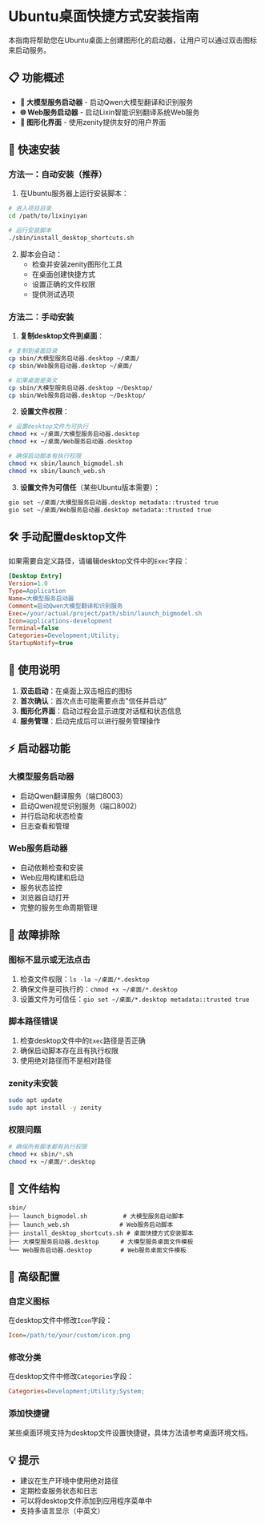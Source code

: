 # Ubuntu桌面快捷方式安装指南

本指南将帮助您在Ubuntu桌面上创建图形化的启动器，让用户可以通过双击图标来启动服务。

## 📋 功能概述

- **🤖 大模型服务启动器** - 启动Qwen大模型翻译和识别服务
- **🌐 Web服务启动器** - 启动Lixin智能识别翻译系统Web服务
- **📱 图形化界面** - 使用zenity提供友好的用户界面

## 🚀 快速安装

### 方法一：自动安装（推荐）

1. 在Ubuntu服务器上运行安装脚本：
```bash
# 进入项目目录
cd /path/to/lixinyiyan

# 运行安装脚本
./sbin/install_desktop_shortcuts.sh
```

2. 脚本会自动：
   - 检查并安装zenity图形化工具
   - 在桌面创建快捷方式
   - 设置正确的文件权限
   - 提供测试选项

### 方法二：手动安装

1. **复制desktop文件到桌面**：
```bash
# 复制到桌面目录
cp sbin/大模型服务启动器.desktop ~/桌面/
cp sbin/Web服务启动器.desktop ~/桌面/

# 如果桌面是英文
cp sbin/大模型服务启动器.desktop ~/Desktop/
cp sbin/Web服务启动器.desktop ~/Desktop/
```

2. **设置文件权限**：
```bash
# 设置desktop文件为可执行
chmod +x ~/桌面/大模型服务启动器.desktop
chmod +x ~/桌面/Web服务启动器.desktop

# 确保启动脚本有执行权限
chmod +x sbin/launch_bigmodel.sh
chmod +x sbin/launch_web.sh
```

3. **设置文件为可信任**（某些Ubuntu版本需要）：
```bash
gio set ~/桌面/大模型服务启动器.desktop metadata::trusted true
gio set ~/桌面/Web服务启动器.desktop metadata::trusted true
```

## 🛠️ 手动配置desktop文件

如果需要自定义路径，请编辑desktop文件中的`Exec`字段：

```ini
[Desktop Entry]
Version=1.0
Type=Application
Name=大模型服务启动器
Comment=启动Qwen大模型翻译和识别服务
Exec=/your/actual/project/path/sbin/launch_bigmodel.sh
Icon=applications-development
Terminal=false
Categories=Development;Utility;
StartupNotify=true
```

## 📱 使用说明

1. **双击启动**：在桌面上双击相应的图标
2. **首次确认**：首次点击可能需要点击"信任并启动"
3. **图形化界面**：启动过程会显示进度对话框和状态信息
4. **服务管理**：启动完成后可以进行服务管理操作

## ⚡ 启动器功能

### 大模型服务启动器
- 启动Qwen翻译服务（端口8003）
- 启动Qwen视觉识别服务（端口8002）
- 并行启动和状态检查
- 日志查看和管理

### Web服务启动器
- 自动依赖检查和安装
- Web应用构建和启动
- 服务状态监控
- 浏览器自动打开
- 完整的服务生命周期管理

## 🔧 故障排除

### 图标不显示或无法点击
1. 检查文件权限：`ls -la ~/桌面/*.desktop`
2. 确保文件是可执行的：`chmod +x ~/桌面/*.desktop`
3. 设置文件为可信任：`gio set ~/桌面/*.desktop metadata::trusted true`

### 脚本路径错误
1. 检查desktop文件中的`Exec`路径是否正确
2. 确保启动脚本存在且有执行权限
3. 使用绝对路径而不是相对路径

### zenity未安装
```bash
sudo apt update
sudo apt install -y zenity
```

### 权限问题
```bash
# 确保所有脚本都有执行权限
chmod +x sbin/*.sh
chmod +x ~/桌面/*.desktop
```

## 📁 文件结构

```
sbin/
├── launch_bigmodel.sh          # 大模型服务启动脚本
├── launch_web.sh              # Web服务启动脚本
├── install_desktop_shortcuts.sh # 桌面快捷方式安装脚本
├── 大模型服务启动器.desktop      # 大模型服务桌面文件模板
└── Web服务启动器.desktop        # Web服务桌面文件模板
```

## 🎯 高级配置

### 自定义图标
在desktop文件中修改`Icon`字段：
```ini
Icon=/path/to/your/custom/icon.png
```

### 修改分类
在desktop文件中修改`Categories`字段：
```ini
Categories=Development;Utility;System;
```

### 添加快捷键
某些桌面环境支持为desktop文件设置快捷键，具体方法请参考桌面环境文档。

## 💡 提示

- 建议在生产环境中使用绝对路径
- 定期检查服务状态和日志
- 可以将desktop文件添加到应用程序菜单中
- 支持多语言显示（中英文）
